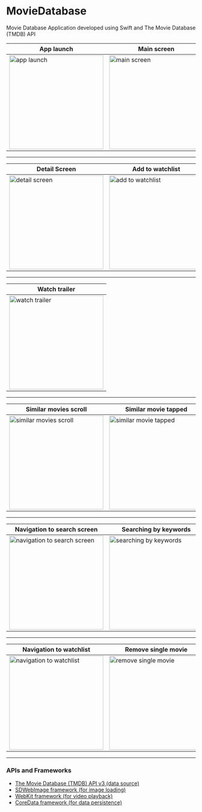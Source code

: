 # MovieDatabase

Movie Database Application developed using Swift and The Movie Database (TMDB) API

<td>
<html>
<body>
    <table cellspacing="10">
        <thead>
            <tr>
                <th>App launch</th>
                <th>Main screen</th>
                <th>Movie filters</th>
            </tr>
        </thead>
        <tbody>
            <tr>
                <td><img src="https://s5.gifyu.com/images/SRskd.gif" alt="app launch" width="250"></td>
                <td><img src="https://s5.gifyu.com/images/SRshi.gif" alt="main screen" width="250"></td>
                <td><img src="https://s5.gifyu.com/images/SRs0S.gif" alt="movie filters" width="250"></td>
            </tr>
        </tbody>
    </table>
    <hr>
    <table cellspacing="10">
        <thead>
            <tr>
                <th>Detail Screen</th>
                <th>Add to watchlist</th>
                <th>Remove from watchlist</th>
            </tr>
        </thead>
        <tbody>
            <tr>
                <td><img src="https://s5.gifyu.com/images/SRsvK.gif" alt="detail screen" width="250"></td>
                <td><img src="https://s5.gifyu.com/images/SRscP.gif" alt="add to watchlist" width="250"></td>
                <td><img src="https://s5.gifyu.com/images/SRsgw.gif" alt="remove from watchlist" width="250"></td>
            </tr>
        </tbody>
    </table>
    <hr>
    <table cellspacing="10">
        <thead>
            <tr>
                <th>Watch trailer</th>
            </tr>
        </thead>
        <tbody>
            <tr>
                <td><img src="https://s5.gifyu.com/images/SRsgQ.gif" alt="watch trailer" width="250"></td>
            </tr>
        </tbody>
    </table>
    <hr>
    <table>
        <thead>
            <tr>
                <th>Similar movies scroll</th>
                <th>Similar movie tapped</th>
            </tr>
        </thead>
        <tbody>
            <tr>
                <td><img src="https://s5.gifyu.com/images/SRs4s.gif" alt="similar movies scroll" width="250"></td>
                <td><img src="https://s5.gifyu.com/images/SRs4I.gif" alt="similar movie tapped" width="250"></td>
            </tr>
        </tbody>
    </table>
    <hr>
    <table cellspacing="10">
        <thead>
            <tr>
                <th>Navigation to search screen</th>
                <th>Searching by keywords</th>
                <th>Cancel button tapped</th>
            </tr>
        </thead>
        <tbody>
            <tr>
                <td><img src="https://s5.gifyu.com/images/SRs8V.gif" alt="navigation to search screen" width="250"></td>
                <td><img src="https://s5.gifyu.com/images/SRsRC.gif" alt="searching by keywords" width="250"></td>
                <td><img src="https://s5.gifyu.com/images/SRsRJ.gif" alt="cancel button tapped" width="250"></td>
            </tr>
        </tbody>
    </table>
<hr>
    <table cellspacing="10">
        <thead>
            <tr>
                <th>Navigation to watchlist</th>
                <th>Remove single movie</th>
                <th>Empty the watchlist</th>
            </tr>
        </thead>
        <tbody>
            <tr>
                <td><img src="https://s5.gifyu.com/images/SRsih.gif" alt="navigation to watchlist" width="250"></td>
                <td><img src="https://s5.gifyu.com/images/SRsiC.gif" alt="remove single movie" width="250"></td>
                <td><img src="https://s5.gifyu.com/images/SRsiJ.gif" alt="empty the watchlist" width="250"></td>
            </tr>
        </tbody>
    </table>
<hr>
<h3>APIs and Frameworks</h3>
  <ul>
    <li>
        <a href="https://developers.themoviedb.org/3/getting-started/introduction">The Movie Database (TMDB) API v3 (data source)</a>
    </li>
    <li>
        <a href="https://github.com/SDWebImage/SDWebImage">SDWebImage framework (for image loading)</a>
    </li>
    <li>
        <a href="https://developer.apple.com/documentation/webkit">WebKit framework (for video playback)</a>
    </li>
    <li>
        <a href="https://developer.apple.com/documentation/coredata/">CoreData framework (for data persistence)</a>
    </li>
</ul>

</body>
</html>
</td>
